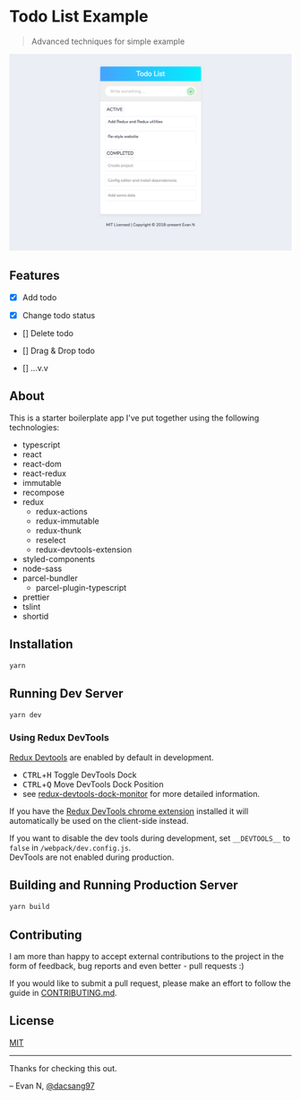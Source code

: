 # Todo List Example

> Advanced techniques for simple example

<p align="center">
  <a href="https://github.com/dacsang97/todo-list-example" target="_blank">
    <img src="./screenshot.png" alt="logo">
  </a>
</p>

## Features

- [x] Add todo

- [x] Change todo status

- [] Delete todo

- [] Drag & Drop todo

- [] ...v.v

## About

This is a starter boilerplate app I've put together using the following technologies:

- typescript
- react
- react-dom
- react-redux
- immutable
- recompose
- redux
  - redux-actions
  - redux-immutable
  - redux-thunk
  - reselect
  - redux-devtools-extension
- styled-components
- node-sass
- parcel-bundler
  - parcel-plugin-typescript
- prettier
- tslint
- shortid

## Installation

```
yarn
```

## Running Dev Server

```
yarn dev
```

### Using Redux DevTools

[Redux Devtools](https://github.com/gaearon/redux-devtools) are enabled by default in development.

- <kbd>CTRL</kbd>+<kbd>H</kbd> Toggle DevTools Dock
- <kbd>CTRL</kbd>+<kbd>Q</kbd> Move DevTools Dock Position
- see [redux-devtools-dock-monitor](https://github.com/gaearon/redux-devtools-dock-monitor) for more detailed information.

If you have the
[Redux DevTools chrome extension](https://chrome.google.com/webstore/detail/redux-devtools/lmhkpmbekcpmknklioeibfkpmmfibljd) installed it will automatically be used on the client-side instead.

If you want to disable the dev tools during development, set `__DEVTOOLS__` to `false` in `/webpack/dev.config.js`.  
DevTools are not enabled during production.

## Building and Running Production Server

```bash
yarn build
```

## Contributing

I am more than happy to accept external contributions to the project in the form of feedback, bug reports and even better - pull requests :)

If you would like to submit a pull request, please make an effort to follow the guide in [CONTRIBUTING.md](CONTRIBUTING.md).

## License

[MIT](https://github.com/vuejs/vuepress/blob/master/LICENSE)

---

Thanks for checking this out.

– Evan N, [@dacsang97](https://www.facebook.com/dacsang97)
